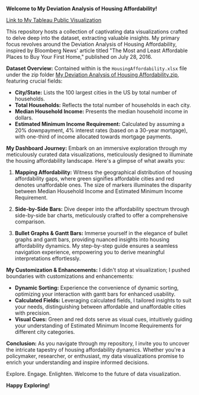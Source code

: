 **Welcome to My Deviation Analysis of Housing Affordability!**

[Link to My Tableau Public Visualization](https://public.tableau.com/views/MyDeviationAnalysisofHousingAffordability/dashboardforW_P_CareyNews?:language=en-US&publish=yes&:sid=&:display_count=n&:origin=viz_share_link)

This repository hosts a collection of captivating data visualizations crafted to delve deep into the dataset, extracting valuable insights. My primary focus revolves around the Deviation Analysis of Housing Affordability, inspired by Bloomberg News' article titled "The Most and Least Affordable Places to Buy Your First Home," published on July 28, 2016.

**Dataset Overview:**
Contained within is the `HousingAffordability.xlsx` file under the zip folder [My Deviation Analysis of Housing Affordability.zip](https://github.com/saisadhan/Data-Visualizations/blob/main/Deviation%20Analysis%20of%20Housing%20Affordability.zip), featuring crucial fields:

- **City/State:** Lists the 100 largest cities in the US by total number of households.
- **Total Households:** Reflects the total number of households in each city.
- **Median Household Income:** Presents the median household income in dollars.
- **Estimated Minimum Income Requirement:** Calculated by assuming a 20% downpayment, 4% interest rates (based on a 30-year mortgage), with one-third of income allocated towards mortgage payments.

**My Dashboard Journey:**
Embark on an immersive exploration through my meticulously curated data visualizations, meticulously designed to illuminate the housing affordability landscape. Here's a glimpse of what awaits you:

1. **Mapping Affordability:**
   Witness the geographical distribution of housing affordability gaps, where green signifies affordable cities and red denotes unaffordable ones. The size of markers illuminates the disparity between Median Household Income and Estimated Minimum Income Requirement.

2. **Side-by-Side Bars:**
   Dive deeper into the affordability spectrum through side-by-side bar charts, meticulously crafted to offer a comprehensive comparison.

3. **Bullet Graphs & Gantt Bars:**
   Immerse yourself in the elegance of bullet graphs and gantt bars, providing nuanced insights into housing affordability dynamics. My step-by-step guide ensures a seamless navigation experience, empowering you to derive meaningful interpretations effortlessly.

**My Customization & Enhancements:**
I didn't stop at visualization; I pushed boundaries with customizations and enhancements:

- **Dynamic Sorting:** Experience the convenience of dynamic sorting, optimizing your interaction with gantt bars for enhanced usability.
- **Calculated Fields:** Leveraging calculated fields, I tailored insights to suit your needs, distinguishing between affordable and unaffordable cities with precision.
- **Visual Cues:** Green and red dots serve as visual cues, intuitively guiding your understanding of Estimated Minimum Income Requirements for different city categories.

**Conclusion:**
As you navigate through my repository, I invite you to uncover the intricate tapestry of housing affordability dynamics. Whether you're a policymaker, researcher, or enthusiast, my data visualizations promise to enrich your understanding and inspire informed decisions.

Explore. Engage. Enlighten. Welcome to the future of data visualization.

**Happy Exploring!**
